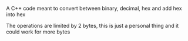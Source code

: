 A C++ code meant to convert between binary, decimal, hex and add hex into hex

The operations are limited by 2 bytes, this is just a personal thing and it could work for more bytes
